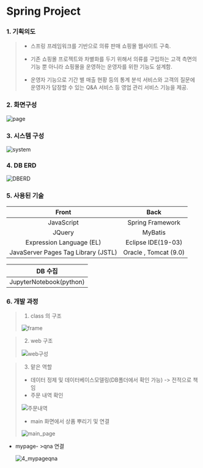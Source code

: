 # Spring Project



### 1. 기획의도

>- 스프링 프레임워크를 기반으로 의류 판매 쇼핑몰 웹사이트 구축.
>
>- 기존 쇼핑몰 프로젝트와 차별화를 두기 위해서 의류를 구입하는 고객 측면의 기능 뿐 아니라 쇼핑몰을 운영하는 운영자를 위한 기능도 설계함.
>
>- 운영자 기능으로 기간 별 매출 현황 등의 통계 분석 서비스와 고객의 질문에 운영자가 답장할 수 있는 Q&A 서비스 등 영업 관리 서비스 기능을 제공.

### 2. 화면구성

![page](https://user-images.githubusercontent.com/52269210/71508441-2015e780-28cb-11ea-98ea-9ad0868c6fbd.PNG)



### 3. 시스템 구성

![system](https://user-images.githubusercontent.com/52269210/71508442-2015e780-28cb-11ea-84f8-d173850f582d.PNG)





### 4.  DB ERD

![DBERD](https://user-images.githubusercontent.com/52269210/71508655-e2fe2500-28cb-11ea-8b7a-46cf5fd63578.png)



### 5.  사용된 기술

|                Front                |         Back          |
| :---------------------------------: | :-------------------: |
|             JavaScript              |   Spring Framework    |
|               JQuery                |        MyBatis        |
|      Expression Language (EL)       |  Eclipse IDE(19-03)   |
| JavaServer Pages Tag Library (JSTL) | Oracle , Tomcat (9.0) |



|         DB 수집         |
| :---------------------: |
| JupyterNotebook(python) |





### 6. 개발 과정

>1. class 의 구조
>
>
>
>![frame](https://user-images.githubusercontent.com/52269210/71508439-1f7d5100-28cb-11ea-914f-6d8b42bcf421.PNG)

>
>
>2. web  구조
>
>![web구성](https://user-images.githubusercontent.com/52269210/71508444-2015e780-28cb-11ea-8df5-c6bf581dbc5f.PNG)

>
>
>3. 맡은 역할
>- 데이터 정제 및 데이터베이스모델링(DB폴더에서 확인 가능) -> 전적으로 책임
>- 주문 내역 확인
>
> ![주문내역](https://user-images.githubusercontent.com/52269210/71508445-20ae7e00-28cb-11ea-8cfd-ed50aac985c1.PNG)
>
>- main 화면에서 상품 뿌리기 및 연결
>
>![main_page](https://user-images.githubusercontent.com/52269210/71508440-2015e780-28cb-11ea-8891-2866ff8bef65.PNG)

- mypage- >qna 연결

  ![4_mypageqna](https://user-images.githubusercontent.com/52269210/71508437-1f7d5100-28cb-11ea-8eff-466bd6a2e0e4.PNG)

  

  





